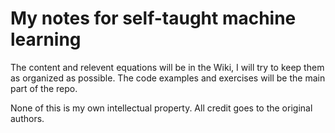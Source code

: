 # My notes for self-taught machine learning

The content and relevent equations will be in the Wiki, I will try to keep them as organized as possible.
The code examples and exercises will be the main part of the repo. 



None of this is my own intellectual property. All credit goes to the original authors.
